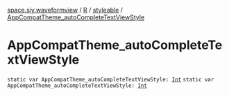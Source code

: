 [space.siy.waveformview](../../index.md) / [R](../index.md) / [styleable](index.md) / [AppCompatTheme_autoCompleteTextViewStyle](./-app-compat-theme_auto-complete-text-view-style.md)

# AppCompatTheme_autoCompleteTextViewStyle

`static var AppCompatTheme_autoCompleteTextViewStyle: `[`Int`](https://kotlinlang.org/api/latest/jvm/stdlib/kotlin/-int/index.html)
`static var AppCompatTheme_autoCompleteTextViewStyle: `[`Int`](https://kotlinlang.org/api/latest/jvm/stdlib/kotlin/-int/index.html)